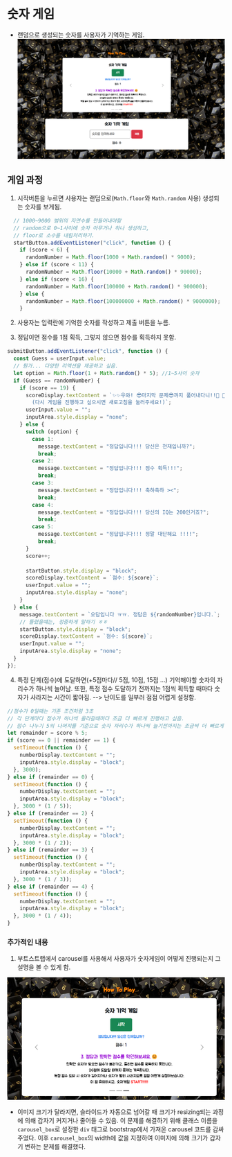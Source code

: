 # 숫자 게임

- 랜덤으로 생성되는 숫자를 사용자가 기억하는 게임.
  ![숫자게임](image-1.png)

## 게임 과정

1. 시작버튼을 누르면 사용자는 랜덤으로(`Math.floor`와 `Math.random` 사용) 생성되는 숫자를 보게됨.

```js
  // 1000~9000 범위의 자연수를 만들어내야함
  // random으로 0~1사이에 숫자 아무거나 하나 생성하고,
  // floor로 소수를 내림처리하기.
  startButton.addEventListener("click", function () {
    if (score < 6) {
      randomNumber = Math.floor(1000 + Math.random() * 9000);
    } else if (score < 11) {
      randomNumber = Math.floor(10000 + Math.random() * 90000);
    } else if (score < 16) {
      randomNumber = Math.floor(100000 + Math.random() * 900000);
    } else {
      randomNumber = Math.floor(100000000 + Math.random() * 9000000);
    }
```

2.  사용자는 입력란에 기억한 숫자를 작성하고 제출 버튼을 누름.

3.  정답이면 점수를 1점 획득, 그렇지 않으면 점수를 획득하지 못함.

```js
submitButton.addEventListener("click", function () {
  const Guess = userInput.value;
  // 뭔가... 다양한 리액션을 제공하고 싶음.
  let option = Math.floor(1 + Math.random() * 5); //1~5사이 숫자
  if (Guess == randomNumber) {
    if (score == 19) {
      scoreDisplay.textContent = `✨✨우와! 😎마지막 문제😎까지 풀어내다니!!🎉 🤩🎈🎉축하합니다!!🎈🎉🤩 
        (다시 게임을 진행하고 싶으시면 새로고침을 눌러주세요!)`;
      userInput.value = "";
      inputArea.style.display = "none";
    } else {
      switch (option) {
        case 1:
          message.textContent = "정답입니다!!! 당신은 천재입니까?";
          break;
        case 2:
          message.textContent = "정답입니다!!! 점수 획득!!!";
          break;
        case 3:
          message.textContent = "정답입니다!!! 축하축하 ><";
          break;
        case 4:
          message.textContent = "정답입니다!!! 당신의 IQ는 200인거죠?";
          break;
        case 5:
          message.textContent = "정답입니다!!! 정말 대단해요 !!!!";
          break;
      }
      score++;

      startButton.style.display = "block";
      scoreDisplay.textContent = `점수: ${score}`;
      userInput.value = "";
      inputArea.style.display = "none";
    }
  } else {
    message.textContent = `오답입니다 ㅠㅠ. 정답은 ${randomNumber}입니다.`;
    // 틀렸을떄는, 정중하게 말하기 ㅎㅎ
    startButton.style.display = "block";
    scoreDisplay.textContent = `점수: ${score}`;
    userInput.value = "";
    inputArea.style.display = "none";
  }
});
```

4. 특정 단계(점수)에 도달하면(+5점마다// 5점, 10점, 15점 ...) 기억해야할 숫자의 자리수가 하나씩 늘어남. 또한, 특정 점수 도달하기 전까지는 1점씩 획득할 때마다 숫자가 사라지는 시간이 짧아짐. --> 난이도를 일부러 점점 어렵게 설정함.

```js
//점수가 0일때는 기존 조건처럼 3초
// 각 단계마다 점수가 하나씩 올라갈때마다 조금 더 빠르게 진행하고 싶음.
// 점수 나누기 5의 나머지를 기준으로 숫자 자리수가 하나씩 늘기전까지는 조금씩 더 빠르게 만들었음
let remainder = score % 5;
if (score == 0 || remainder == 1) {
  setTimeout(function () {
    numberDisplay.textContent = "";
    inputArea.style.display = "block";
  }, 3000);
} else if (remainder == 0) {
  setTimeout(function () {
    numberDisplay.textContent = "";
    inputArea.style.display = "block";
  }, 3000 * (1 / 5));
} else if (remainder == 2) {
  setTimeout(function () {
    numberDisplay.textContent = "";
    inputArea.style.display = "block";
  }, 3000 * (1 / 2));
} else if (remainder == 3) {
  setTimeout(function () {
    numberDisplay.textContent = "";
    inputArea.style.display = "block";
  }, 3000 * (1 / 3));
} else if (remainder == 4) {
  setTimeout(function () {
    numberDisplay.textContent = "";
    inputArea.style.display = "block";
  }, 3000 * (1 / 4));
}
```

### 추가적인 내용

1. 부트스트랩에서 carousel를 사용해서 사용자가 숫자게임이 어떻게 진행되는지 그 설명을 볼 수 있게 함.

![숫자기억게임 설명문](image.png)

- 이미지 크기가 달라지면, 슬라이드가 자동으로 넘어갈 때 크기가 resizing되는 과정에 의해 갑자기 커지거나 줄어들 수 있음. 이 문제를 해결하기 위해 클래스 이름을 `carousel_box`로 설정한 `div` 태그로 bootstrap에서 가져온 carousel 코드를 감싸주었다. 이후 `carousel_box`의 width에 값을 지정하여 이미지에 의해 크기가 갑자기 변하는 문제를 해결했다.
